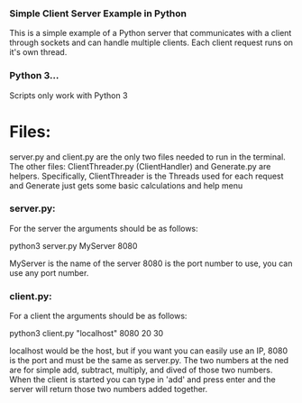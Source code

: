 ### Simple Client Server Example in Python
This is a simple example of a Python server that communicates with a client through sockets and 
can handle multiple clients. Each client request runs on it's own thread.

### Python 3...
Scripts only work with Python 3

# Files:
server.py and client.py are the only two files needed to run in the terminal.
The other files: ClientThreader.py (ClientHandler) and Generate.py are helpers. Specifically, ClientThreader 
is the Threads used for each request and Generate just gets some basic calculations and help menu

### server.py:
For the server the arguments should be as follows:

python3 server.py MyServer 8080

MyServer is the name of the server
8080 is the port number to use, you can use any port number.

### client.py:
For a client the arguments should be as follows:

python3 client.py "localhost" 8080 20 30

localhost would be the host, but if you want you can easily use
an IP, 8080 is the port and must be the same as server.py. The two numbers
at the ned are for simple add, subtract, multiply, and dived of those two
numbers. When the client is started you can type in 'add' and press enter
and the server will return those two numbers added together.